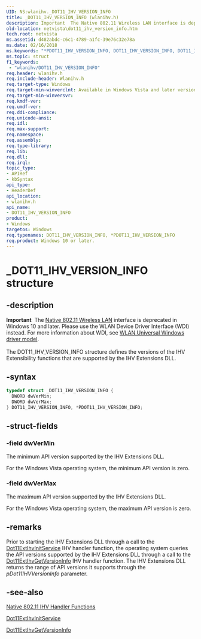 ```yaml
---
UID: NS:wlanihv._DOT11_IHV_VERSION_INFO
title: _DOT11_IHV_VERSION_INFO (wlanihv.h)
description: Important  The Native 802.11 Wireless LAN interface is deprecated in Windows 10 and later.
old-location: netvista\dot11_ihv_version_info.htm
tech.root: netvista
ms.assetid: d482abdc-c6c1-4789-a1fc-39e76c32e78a
ms.date: 02/16/2018
ms.keywords: "*PDOT11_IHV_VERSION_INFO, DOT11_IHV_VERSION_INFO, DOT11_IHV_VERSION_INFO structure [Network Drivers Starting with Windows Vista], Native_802.11_data_types_65cab8b1-5ff7-4775-a3e9-b93e161e6bd3.xml, PDOT11_IHV_VERSION_INFO, PDOT11_IHV_VERSION_INFO structure pointer [Network Drivers Starting with Windows Vista], _DOT11_IHV_VERSION_INFO, netvista.dot11_ihv_version_info, wlanihv/DOT11_IHV_VERSION_INFO, wlanihv/PDOT11_IHV_VERSION_INFO"
ms.topic: struct
f1_keywords:
 - "wlanihv/DOT11_IHV_VERSION_INFO"
req.header: wlanihv.h
req.include-header: Wlanihv.h
req.target-type: Windows
req.target-min-winverclnt: Available in Windows Vista and later versions of the Windows operating   systems.
req.target-min-winversvr:
req.kmdf-ver:
req.umdf-ver:
req.ddi-compliance:
req.unicode-ansi:
req.idl:
req.max-support:
req.namespace:
req.assembly:
req.type-library:
req.lib:
req.dll:
req.irql:
topic_type:
- APIRef
- kbSyntax
api_type:
- HeaderDef
api_location:
- wlanihv.h
api_name:
- DOT11_IHV_VERSION_INFO
product:
- Windows
targetos: Windows
req.typenames: DOT11_IHV_VERSION_INFO, *PDOT11_IHV_VERSION_INFO
req.product: Windows 10 or later.
---
```


# _DOT11_IHV_VERSION_INFO structure


## -description


<div class="alert"><b>Important</b>  The <a href="https://docs.microsoft.com/previous-versions/windows/hardware/wireless/ff560689(v=vs.85)">Native 802.11 Wireless LAN</a> interface is deprecated in Windows 10 and later. Please use the WLAN Device Driver Interface (WDI) instead. For more information about WDI, see <a href="https://docs.microsoft.com/windows-hardware/drivers/network/wifi-universal-driver-model">WLAN Universal Windows driver model</a>.</div><div> </div>The DOT11_IHV_VERSION_INFO structure defines the versions of the IHV Extensibility functions that are
  supported by the IHV Extensions DLL.


## -syntax


```cpp
typedef struct _DOT11_IHV_VERSION_INFO {
  DWORD dwVerMin;
  DWORD dwVerMax;
} DOT11_IHV_VERSION_INFO, *PDOT11_IHV_VERSION_INFO;
```


## -struct-fields




### -field dwVerMin

The minimum API version supported by the IHV Extensions DLL.


For the Windows Vista operating system, the minimum API version is zero.


### -field dwVerMax

The maximum API version supported by the IHV Extensions DLL.


For the Windows Vista operating system, the maximum API version is zero.


## -remarks



Prior to starting the IHV Extensions DLL through a call to the
    <a href="..\wlanihv\nc-wlanihv-dot11extihv_init_service.md">Dot11ExtIhvInitService</a> IHV
    handler function, the operating system queries the API versions supported by the IHV Extensions DLL
    through a call to the
    <a href="..\wlanihv\nc-wlanihv-dot11extihv_get_version_info.md">Dot11ExtIhvGetVersionInfo</a> IHV
    handler function. The IHV Extensions DLL returns the range of API versions it supports through the
    <i>pDot11IHVVersionInfo</i> parameter.




## -see-also

<a href="https://docs.microsoft.com/windows-hardware/drivers/network/native-802-11-ihv-handler-functions">Native 802.11 IHV Handler
   Functions</a>



<a href="..\wlanihv\nc-wlanihv-dot11extihv_init_service.md">Dot11ExtIhvInitService</a>



<a href="..\wlanihv\nc-wlanihv-dot11extihv_get_version_info.md">Dot11ExtIhvGetVersionInfo</a>



 

 


